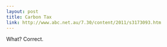 ```yaml
---
layout: post
title: Carbon Tax
link: http://www.abc.net.au/7.30/content/2011/s3173093.htm
---
```

What? Correct.
